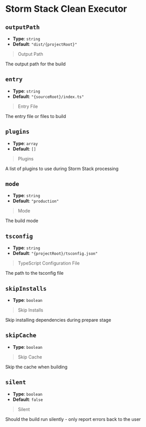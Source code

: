 
<!-- Generated by @storm-software/untyped -->
<!-- Do not edit this file directly -->

# Storm Stack Clean Executor

## `outputPath`
- **Type**: `string`
- **Default**: `"dist/{projectRoot}"`

> Output Path


The output path for the build


## `entry`
- **Type**: `string`
- **Default**: `"{sourceRoot}/index.ts"`

> Entry File


The entry file or files to build


## `plugins`
- **Type**: `array`
- **Default**: `[]`

> Plugins


A list of plugins to use during Storm Stack processing


## `mode`
- **Type**: `string`
- **Default**: `"production"`

> Mode


The build mode


## `tsconfig`
- **Type**: `string`
- **Default**: `"{projectRoot}/tsconfig.json"`

> TypeScript Configuration File


The path to the tsconfig file


## `skipInstalls`
- **Type**: `boolean`

> Skip Installs


Skip installing dependencies during prepare stage


## `skipCache`
- **Type**: `boolean`

> Skip Cache


Skip the cache when building


## `silent`
- **Type**: `boolean`
- **Default**: `false`

> Silent


Should the build run silently - only report errors back to the user


